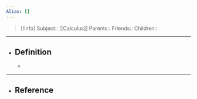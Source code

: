 ```yaml
---
Alias: []
---
```

> [!Info]
> Subject:: [[Calculus]]
> Parents:: 
> Friends:: 
> Children:: 
---
- ## Definition
	- 
---
- ## Reference